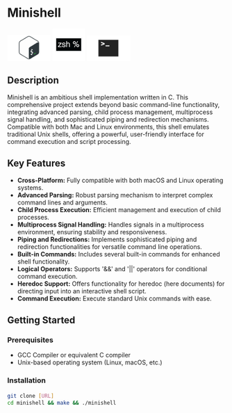 # Minishell

<img src="./images/bash_logo.png" alt="Bash Logo" width="100"/>
<img src="./images/zsh_logo.png" alt="Zsh Logo" width="75"/>
<img src="./images/terminal.png" alt="Terminal Logo" width="100"/>

## Description

Minishell is an ambitious shell implementation written in C. This comprehensive project extends beyond basic command-line functionality, integrating advanced parsing, child process management, multiprocess signal handling, and sophisticated piping and redirection mechanisms. Compatible with both Mac and Linux environments, this shell emulates traditional Unix shells, offering a powerful, user-friendly interface for command execution and script processing.

## Key Features

- **Cross-Platform:** Fully compatible with both macOS and Linux operating systems.
- **Advanced Parsing:** Robust parsing mechanism to interpret complex command lines and arguments.
- **Child Process Execution:** Efficient management and execution of child processes.
- **Multiprocess Signal Handling:** Handles signals in a multiprocess environment, ensuring stability and responsiveness.
- **Piping and Redirections:** Implements sophisticated piping and redirection functionalities for versatile command line operations.
- **Built-in Commands:** Includes several built-in commands for enhanced shell functionality.
- **Logical Operators:** Supports '&&' and '||' operators for conditional command execution.
- **Heredoc Support:** Offers functionality for heredoc (here documents) for directing input into an interactive shell script.
- **Command Execution:** Execute standard Unix commands with ease.

## Getting Started

### Prerequisites

- GCC Compiler or equivalent C compiler
- Unix-based operating system (Linux, macOS, etc.)

### Installation
   ```bash
   git clone [URL]
   cd minishell && make && ./minishell